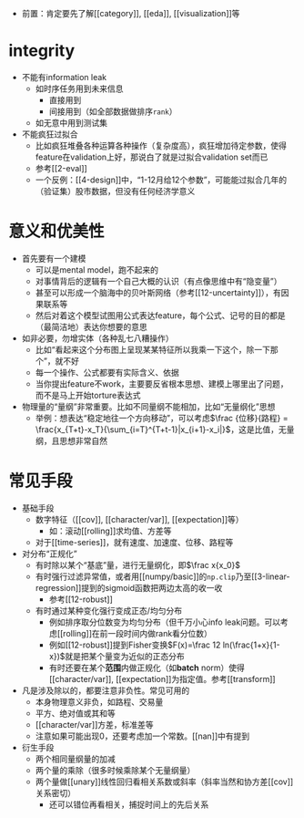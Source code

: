 - 前置：肯定要先了解[[category]], [[eda]], [[visualization]]等
# integrity
- 不能有information leak
  - 如时序任务用到未来信息
    - 直接用到
    - 间接用到（如全部数据做排序`rank`）
  - 如无意中用到测试集
- 不能疯狂过拟合
  - 比如疯狂堆叠各种运算各种操作（复杂度高），疯狂增加待定参数，使得feature在validation上好，那说白了就是过拟合validation set而已
  - 参考[[2-eval]]
  - 一个反例：[[4-design]]中，“1-12月给12个参数”，可能能过拟合几年的（验证集）股市数据，但没有任何经济学意义
# 意义和优美性
- 首先要有一个建模
  - 可以是mental model，跑不起来的
  - 对事情背后的逻辑有一个自己大概的认识（有点像思维中有“隐变量”）
  - 甚至可以形成一个脑海中的贝叶斯网络（参考[[12-uncertainty]]），有因果联系等
  - 然后对着这个模型试图用公式表达feature，每个公式、记号的目的都是（最简洁地）表达你想要的意思
- 如非必要，勿增实体（各种乱七八糟操作）
  - 比如“看起来这个分布图上呈现某某特征所以我乘一下这个，除一下那个”，就不好
  - 每一个操作、公式都要有实际含义、依据
  - 当你提出feature不work，主要要反省根本思想、建模上哪里出了问题，而不是马上开始torture表达式
- 物理量的“量纲”非常重要。比如不同量纲不能相加，比如“无量纲化”思想
  - 举例：想表达“稳定地往一个方向移动”，可以考虑$\frac {位移}{路程} = \frac{x_{T+t}-x_T}{\sum_{i=T}^{T+t-1}|x_{i+1}-x_i|}$，这是比值，无量纲，且思想非常自然
# 常见手段
- 基础手段
  - 数字特征（[[cov]], [[character/var]], [[expectation]]等）
    - 如：滚动[[rolling]]求均值、方差等
  - 对于[[time-series]]，就有速度、加速度、位移、路程等
- 对分布“正规化”
  - 有时除以某个“基底”量，进行无量纲化，即$\frac x{x_0}$
  - 有时强行过滤异常值，或者用[[numpy/basic]]的`np.clip`乃至[[3-linear-regression]]提到的sigmoid函数把两边太高的收一收
    - 参考[[12-robust]]
  - 有时通过某种变化强行变成正态/均匀分布
    - 例如排序取分位数变为均匀分布（但千万小心info leak问题。可以考虑[[rolling]]在前一段时间内做rank看分位数）
    - 例如[[12-robust]]提到Fisher变换$F(x)=\frac 12 ln(\frac{1+x}{1-x})$就是把某个量变为近似的正态分布
    - 有时还要在某个**范围**内做正规化（如**batch** norm）使得[[character/var]], [[expectation]]为指定值。参考[[transform]]
- 凡是涉及除以的，都要注意非负性。常见可用的
  - 本身物理意义非负，如路程、交易量
  - 平方、绝对值或其和等
  - [[character/var]]方差，标准差等
  - 注意如果可能出现0，还要考虑加一个常数。[[nan]]中有提到
- 衍生手段
  - 两个相同量纲量的加减
  - 两个量的乘除（很多时候乘除某个无量纲量）
  - 两个量做[[unary]]线性回归看相关系数或斜率（斜率当然和协方差[[cov]]关系密切）
    - 还可以错位再看相关，捕捉时间上的先后关系